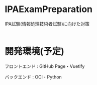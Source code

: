 # IPAExamPreparation
IPA試験(情報処理技術者試験)に向けた対策
<br><br>
# 開発環境(予定)
フロントエンド : GitHub Page・Vuetify

バックエンド : OCI・Python
